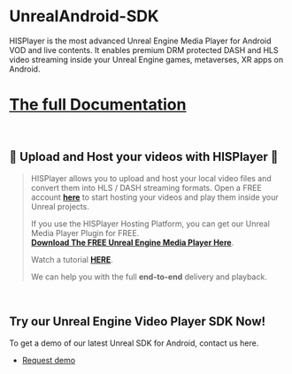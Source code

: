 # UnrealAndroid-SDK

HISPlayer is the most advanced Unreal Engine Media Player for Android VOD and live contents. It enables premium DRM protected DASH and HLS video streaming inside your Unreal Engine games, metaverses, XR apps on Android.

# [The full Documentation](https://hisplayer.github.io/UnrealAndroid-SDK/#/)

<br>

## 🚀 Upload and Host your videos with HISPlayer 🚀

>
> HISPlayer allows you to upload and host your local video files and convert them into HLS / DASH streaming formats.
>Open a FREE account [**here**](https://dashboard.hisplayer.com/signup) to start hosting your videos and play them inside your Unreal projects.
>
>If you use the HISPlayer Hosting Platform, you can get our Unreal Media Player Plugin for FREE.<br>
>**[Download The FREE Unreal Engine Media Player Here](https://github.com/HISPlayer/Unreal_Engine_Media_Player/releases/tag/v2.9.0.1)**.
>
>Watch a tutorial **[HERE](https://www.youtube.com/watch?v=awfN0zz-8zQ)**.
>
> We can help you with the full **end-to-end** delivery and playback.

<br>

## Try our Unreal Engine Video Player SDK Now!

To get a demo of our latest Unreal SDK for Android, contact us here.

* [Request demo](https://hisplayer.com/demo-unreal-engine-player-sdk/)


